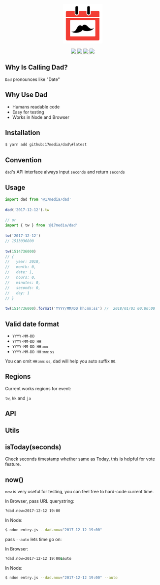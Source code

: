 <p align="center">
  <img width="128" src="./assets/logo.png" />
</p>

<p align="center">
  <a href="https://github.com/17media/dad/releases">
    <img src="https://flat.badgen.net/github/release/17media/dad" />
  </a>
  <a href="https://circleci.com/gh/17media/dad" alt="Build Status">
    <img src="https://flat.badgen.net/circleci/github/17media/dad/master" />
  </a>
  <a href="https://codecov.io/gh/17media/dad" alt="Coverage">
    <img src="https://flat.badgen.net/codecov/c/github/17media/dad" />
  </a>
  <img src="https://flat.badgen.net/github/license/17media/dad" />
</p>


## Why Is Calling Dad?
`Dad` pronounces like "Date"

## Why Use Dad
- Humans readable code
- Easy for testing
- Works in Node and Browser

## Installation

```sh
$ yarn add github:17media/dad\#latest
```

## Convention
`dad`'s API interface always input `seconds` and return `seconds`

## Usage

```js
import dad from '@17media/dad'

dad('2017-12-12').tw

// or
import { tw } from '@17media/dad'

tw('2017-12-12')
// 1513036800

tw(1514736000)
// {
//   year: 2018,
//   month: 0,
//   date: 1,
//   hours: 0,
//   minutes: 0,
//   seconds: 0,
//   day: 1
// }

tw(1514736000).format('YYYY/MM/DD hh:mm:ss') //  2018/01/01 00:00:00
```

## Valid date format
- `YYYY-MM-DD`
- `YYYY-MM-DD HH`
- `YYYY-MM-DD HH:mm`
- `YYYY-MM-DD HH:mm:ss`

You can omit `HH:mm:ss`, dad will help you auto suffix `00`.
## Regions
Current works regions for event:

`tw`, `hk` and `ja`

## API

## Utils

## isToday(seconds)
Check seconds timestamp whether same as Today, this is helpful for vote feature.

## now()
`now` is very useful for testing, you can feel free to hard-code current time.

In Browser, pass URL querystring:
```sh
?dad.now=2017-12-12 19:00
```

In Node:
```sh
$ ndoe entry.js --dad.now="2017-12-12 19:00"
```

pass `--auto` lets time go on:

In Browser:
```sh
?dad.now=2017-12-12 19:00&auto
```

In Node:
```sh
$ ndoe entry.js --dad.now="2017-12-12 19:00" --auto
```
